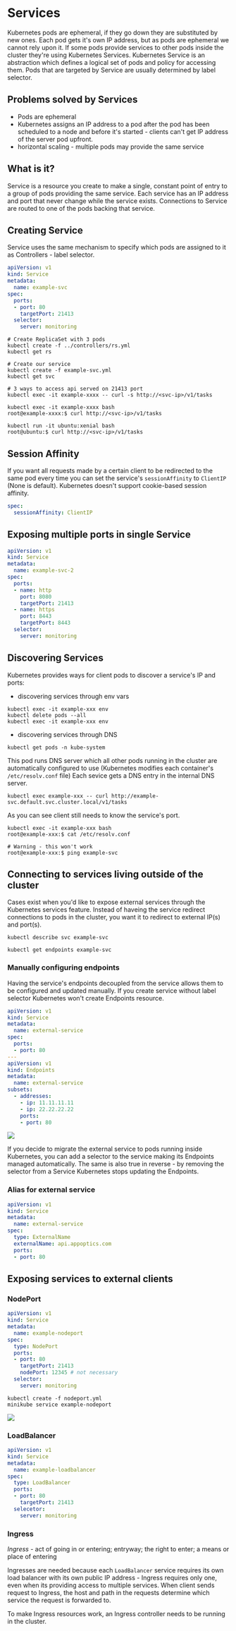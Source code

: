# Services

Kubernetes pods are ephemeral, if they go down they are substituted by new ones. Each pod gets it's own IP address, but as pods are ephemeral we cannot rely upon it. If some pods provide services to other pods inside the cluster they're using Kubernetes Services.
Kubernetes Service is an abstraction which defines a logical set of pods and policy for accessing them. Pods that are targeted by Service are usually determined by label selector.

## Problems solved by Services

* Pods are ephemeral
* Kubernetes assigns an IP address to a pod after the pod has been scheduled to a node and before it's started -
clients can't get IP address of the server pod upfront.
* horizontal scaling - multiple pods may provide the same service

## What is it?

Service is a resource you create to make a single, constant point of entry to a group of pods providing the same
service. Each service has an IP address and port that never change while the service exists. Connections to Service are
routed to one of the pods backing that service.


## Creating Service

Service uses the same mechanism to specify which pods are assigned to it as Controllers - label selector.


```yaml
apiVersion: v1
kind: Service
metadata:
  name: example-svc
spec:
  ports:
  - port: 80
    targetPort: 21413
  selector:
    server: monitoring
```

```shell
# Create ReplicaSet with 3 pods
kubectl create -f ../controllers/rs.yml
kubectl get rs

# Create our service
kubectl create -f example-svc.yml
kubectl get svc

# 3 ways to access api served on 21413 port
kubectl exec -it example-xxxx -- curl -s http://<svc-ip>/v1/tasks

kubectl exec -it example-xxxx bash
root@example-xxxx:$ curl http://<svc-ip>/v1/tasks

kubectl run -it ubuntu:xenial bash
root@ubuntu:$ curl http://<svc-ip>/v1/tasks
```


## Session Affinity

If you want all requests made by a certain client to be redirected to the same pod every time you can set the service's
`sessionAffinity` to `ClientIP` (None is default). Kubernetes doesn't support cookie-based session affinity.
```yaml
spec:
  sessionAffinity: ClientIP
```

## Exposing multiple ports in single Service

```yaml
apiVersion: v1
kind: Service
metadata:
  name: example-svc-2
spec:
  ports:
  - name: http
    port: 8080
    targetPort: 21413
  - name: https
    port: 8443
    targetPort: 8443
  selector:
    server: monitoring
```

## Discovering Services

Kubernetes provides ways for client pods to discover a service's IP and ports:
* discovering services through env vars
```shell
kubectl exec -it example-xxx env
kubectl delete pods --all
kubectl exec -it example-xxx env
```
* discovering services through DNS
```shell
kubectl get pods -n kube-system
```
This pod runs DNS server which all other pods running in the cluster are automatically configured to use (Kubernetes modifies each container's `/etc/resolv.conf` file)
Each sevice gets a DNS entry in the internal DNS server.
```shell
kubectl exec example-xxx -- curl http://example-svc.default.svc.cluster.local/v1/tasks
```
As you can see client still needs to know the service's port.
```shell
kubectl exec -it example-xxx bash
root@example-xxx:$ cat /etc/resolv.conf

# Warning - this won't work
root@example-xxx:$ ping example-svc
```

## Connecting to services living outside of the cluster

Cases exist when you'd like to expose external services through the Kubernetes services feature. Instead of haveing the
service redirect connections to pods in the cluster, you want it to redirect to external IP(s) and port(s).

```shell
kubectl describe svc example-svc

kubectl get endpoints example-svc
```

### Manually configuring endpoints

Having the service's endpoints decoupled from the service allows them to be configured and updated manually. If you
create service without label selector Kubernetes won't create Endpoints resource.

```yaml
apiVersion: v1
kind: Service
metadata:
  name: external-service
spec:
  ports:
  - port: 80
---
apiVersion: v1
kind: Endpoints
metadata:
  name: external-service
subsets:
  - addresses:
    - ip: 11.11.11.11
    - ip: 22.22.22.22
    ports:
    - port: 80
```
![](images/externalservice.png)

If you decide to migrate the external service to pods running inside Kubernetes, you can add a selector to the service
making its Endpoints managed automatically. The same is also true in reverse - by removing the selector from a Service
Kubernetes stops updating the Endpoints.

### Alias for external service

```yaml
apiVersion: v1
kind: Service
metadata:
  name: external-service
spec:
  type: ExternalName
  externalName: api.appoptics.com
  ports:
  - port: 80
```

## Exposing services to external clients

### NodePort

```yaml
apiVersion: v1
kind: Service
metadata:
  name: example-nodeport
spec:
  type: NodePort
  ports:
  - port: 80
    targetPort: 21413
    nodePort: 12345 # not necessary
  selector:
    server: monitoring
```

```shell
kubectl create -f nodeport.yml
minikube service example-nodeport
```

![](images/nodeport.png)

### LoadBalancer

```yaml
apiVersion: v1
kind: Service
metadata:
  name: example-loadbalancer
spec:
  type: LoadBalancer
  ports:
  - port: 80
    targetPort: 21413
  selecetor:
    server: monitoring
```

### Ingress

<i>Ingress</i> - act of going in or entering; entryway; the right to enter; a means or place of entering

Ingresses are needed because each `LoadBalancer` service requires its own load balancer with its own public IP address - Ingress requires only one, even when its providing access to multiple services. When client sends request to Ingress, the host and path in the requests determine which service the request is forwarded to.

To make Ingress resources work, an Ingress controller needs to be running in the cluster.
